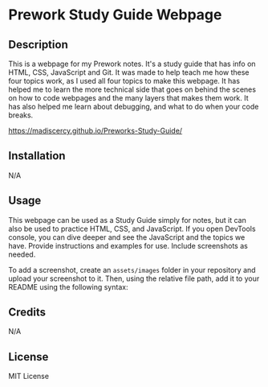  # Prework Study Guide Webpage

## Description
This is a webpage for my Prework notes. It's a study guide that has info on HTML, CSS, JavaScript and Git. It was made to help teach me how these four topics work, as I used all four topics to make this webpage. It has helped me to learn the more technical side that goes on behind the scenes on how to code webpages and the many layers that makes them work. It has also helped me learn about debugging, and what to do when your code breaks.

https://madiscercy.github.io/Preworks-Study-Guide/

## Installation

N/A
## Usage
This webpage can be used as a Study Guide simply for notes, but it can also be used to practice HTML, CSS, and JavaScript. If you open DevTools console, you can dive deeper and see the JavaScript and the topics we have.
Provide instructions and examples for use. Include screenshots as needed.

To add a screenshot, create an `assets/images` folder in your repository and upload your screenshot to it. Then, using the relative file path, add it to your README using the following syntax:


## Credits

N/A

## License

MIT License
